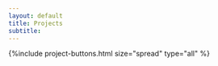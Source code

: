 ```yaml
---
layout: default
title: Projects
subtitle: 
---
```


{%include project-buttons.html size="spread" type="all" %}
